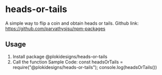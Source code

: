 # heads-or-tails

A simple way to flip a coin and obtain heads or tails.
Github link:  https://github.com/parvathysjsu/npm-packages

## Usage
1. Install package @plokidesigns/heads-or-tails
2. Call the function
Sample Code:
const headsOrTails = require("@plokidesigns/heads-or-tails");
console.log(headsOrTails())